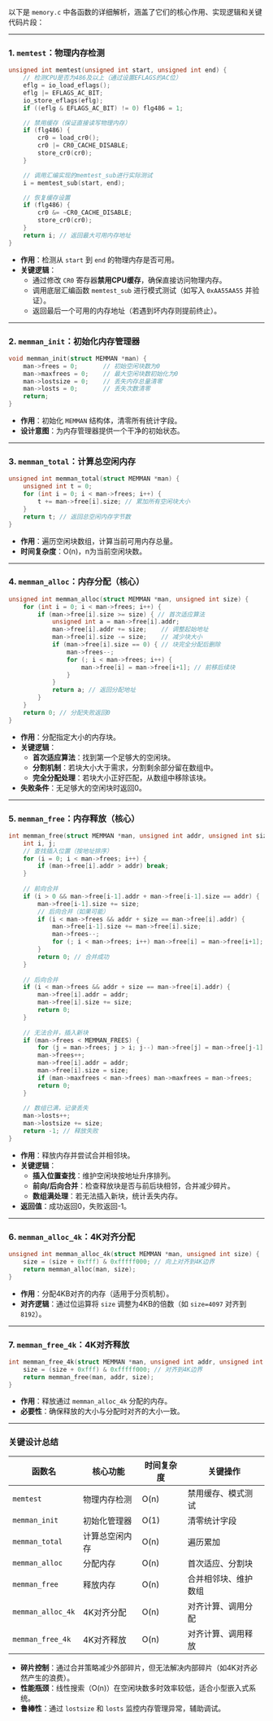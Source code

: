 以下是 `memory.c` 中各函数的详细解析，涵盖了它们的核心作用、实现逻辑和关键代码片段：

---

### 1. **`memtest`：物理内存检测**
```c
unsigned int memtest(unsigned int start, unsigned int end) {
    // 检测CPU是否为486及以上（通过设置EFLAGS的AC位）
    eflg = io_load_eflags();
    eflg |= EFLAGS_AC_BIT; 
    io_store_eflags(eflg);
    if ((eflg & EFLAGS_AC_BIT) != 0) flg486 = 1;

    // 禁用缓存（保证直接读写物理内存）
    if (flg486) {
        cr0 = load_cr0();
        cr0 |= CR0_CACHE_DISABLE; 
        store_cr0(cr0);
    }

    // 调用汇编实现的memtest_sub进行实际测试
    i = memtest_sub(start, end);

    // 恢复缓存设置
    if (flg486) {
        cr0 &= ~CR0_CACHE_DISABLE;
        store_cr0(cr0);
    }
    return i; // 返回最大可用内存地址
}
```
- **作用**：检测从 `start` 到 `end` 的物理内存是否可用。
- **关键逻辑**：
  - 通过修改 `CR0` 寄存器**禁用CPU缓存**，确保直接访问物理内存。
  - 调用底层汇编函数 `memtest_sub` 进行模式测试（如写入 `0xAA55AA55` 并验证）。
  - 返回最后一个可用的内存地址（若遇到坏内存则提前终止）。

---

### 2. **`memman_init`：初始化内存管理器**
```c
void memman_init(struct MEMMAN *man) {
    man->frees = 0;       // 初始空闲块数为0
    man->maxfrees = 0;    // 最大空闲块数初始化为0
    man->lostsize = 0;    // 丢失内存总量清零
    man->losts = 0;       // 丢失次数清零
    return;
}
```
- **作用**：初始化 `MEMMAN` 结构体，清零所有统计字段。
- **设计意图**：为内存管理器提供一个干净的初始状态。

---

### 3. **`memman_total`：计算总空闲内存**
```c
unsigned int memman_total(struct MEMMAN *man) {
    unsigned int t = 0;
    for (int i = 0; i < man->frees; i++) {
        t += man->free[i].size; // 累加所有空闲块大小
    }
    return t; // 返回总空闲内存字节数
}
```
- **作用**：遍历空闲块数组，计算当前可用内存总量。
- **时间复杂度**：O(n)，n为当前空闲块数。

---

### 4. **`memman_alloc`：内存分配（核心）**
```c
unsigned int memman_alloc(struct MEMMAN *man, unsigned int size) {
    for (int i = 0; i < man->frees; i++) {
        if (man->free[i].size >= size) { // 首次适应算法
            unsigned int a = man->free[i].addr;
            man->free[i].addr += size;    // 调整起始地址
            man->free[i].size -= size;    // 减少块大小
            if (man->free[i].size == 0) { // 块完全分配后删除
                man->frees--;
                for (; i < man->frees; i++) {
                    man->free[i] = man->free[i+1]; // 前移后续块
                }
            }
            return a; // 返回分配地址
        }
    }
    return 0; // 分配失败返回0
}
```
- **作用**：分配指定大小的内存块。
- **关键逻辑**：
  - **首次适应算法**：找到第一个足够大的空闲块。
  - **分割机制**：若块大小大于需求，分割剩余部分留在数组中。
  - **完全分配处理**：若块大小正好匹配，从数组中移除该块。
- **失败条件**：无足够大的空闲块时返回0。

---

### 5. **`memman_free`：内存释放（核心）**
```c
int memman_free(struct MEMMAN *man, unsigned int addr, unsigned int size) {
    int i, j;
    // 查找插入位置（按地址排序）
    for (i = 0; i < man->frees; i++) {
        if (man->free[i].addr > addr) break;
    }
    
    // 前向合并
    if (i > 0 && man->free[i-1].addr + man->free[i-1].size == addr) {
        man->free[i-1].size += size;
        // 后向合并（如果可能）
        if (i < man->frees && addr + size == man->free[i].addr) {
            man->free[i-1].size += man->free[i].size;
            man->frees--;
            for (; i < man->frees; i++) man->free[i] = man->free[i+1];
        }
        return 0; // 合并成功
    }
    
    // 后向合并
    if (i < man->frees && addr + size == man->free[i].addr) {
        man->free[i].addr = addr;
        man->free[i].size += size;
        return 0; 
    }
    
    // 无法合并，插入新块
    if (man->frees < MEMMAN_FREES) {
        for (j = man->frees; j > i; j--) man->free[j] = man->free[j-1];
        man->frees++;
        man->free[i].addr = addr;
        man->free[i].size = size;
        if (man->maxfrees < man->frees) man->maxfrees = man->frees;
        return 0;
    }
    
    // 数组已满，记录丢失
    man->losts++;
    man->lostsize += size;
    return -1; // 释放失败
}
```
- **作用**：释放内存并尝试合并相邻块。
- **关键逻辑**：
  - **插入位置查找**：维护空闲块按地址升序排列。
  - **前向/后向合并**：检查释放块是否与前后块相邻，合并减少碎片。
  - **数组满处理**：若无法插入新块，统计丢失内存。
- **返回值**：成功返回0，失败返回-1。

---

### 6. **`memman_alloc_4k`：4K对齐分配**
```c
unsigned int memman_alloc_4k(struct MEMMAN *man, unsigned int size) {
    size = (size + 0xfff) & 0xfffff000; // 向上对齐到4K边界
    return memman_alloc(man, size);
}
```
- **作用**：分配4KB对齐的内存（适用于分页机制）。
- **对齐逻辑**：通过位运算将 `size` 调整为4KB的倍数（如 `size=4097` 对齐到 `8192`）。

---

### 7. **`memman_free_4k`：4K对齐释放**
```c
int memman_free_4k(struct MEMMAN *man, unsigned int addr, unsigned int size) {
    size = (size + 0xfff) & 0xfffff000; // 对齐到4K边界
    return memman_free(man, addr, size);
}
```
- **作用**：释放通过 `memman_alloc_4k` 分配的内存。
- **必要性**：确保释放的大小与分配时对齐的大小一致。

---

### 关键设计总结
| 函数名            | 核心功能       | 时间复杂度 | 关键操作             |
| ----------------- | -------------- | ---------- | -------------------- |
| `memtest`         | 物理内存检测   | O(n)       | 禁用缓存、模式测试   |
| `memman_init`     | 初始化管理器   | O(1)       | 清零统计字段         |
| `memman_total`    | 计算总空闲内存 | O(n)       | 遍历累加             |
| `memman_alloc`    | 分配内存       | O(n)       | 首次适应、分割块     |
| `memman_free`     | 释放内存       | O(n)       | 合并相邻块、维护数组 |
| `memman_alloc_4k` | 4K对齐分配     | O(n)       | 对齐计算、调用分配   |
| `memman_free_4k`  | 4K对齐释放     | O(n)       | 对齐计算、调用释放   |

- **碎片控制**：通过合并策略减少外部碎片，但无法解决内部碎片（如4K对齐必然产生的浪费）。
- **性能瓶颈**：线性搜索（O(n)）在空闲块数多时效率较低，适合小型嵌入式系统。
- **鲁棒性**：通过 `lostsize` 和 `losts` 监控内存管理异常，辅助调试。